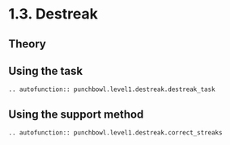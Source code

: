 # 1.3. Destreak

## Theory

## Using the task
```{eval-rst}
.. autofunction:: punchbowl.level1.destreak.destreak_task
```

## Using the support method
```{eval-rst}
.. autofunction:: punchbowl.level1.destreak.correct_streaks
```